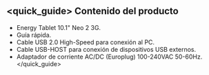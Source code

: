 ## <quick_guide> Contenido del producto
* Energy Tablet 10.1" Neo 2 3G.
* Guía rápida.
* Cable USB 2.0 High-Speed para conexión al PC.
* Cable USB-HOST para conexión de dispositivos USB externos.
* Adaptador de corriente AC/DC (Europlug) 100-240VAC 50-60Hz.
</quick_guide>
